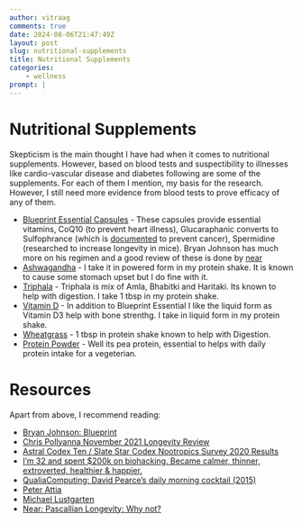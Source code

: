 ```yaml
---
author: vitraag
comments: true
date: 2024-08-06T21:47:49Z
layout: post
slug: nutritional-supplements 
title: Nutritional Supplements
categories:
    - wellness
prompt: |
---
```

# Nutritional Supplements
Skepticism is the main thought I have had when it comes to nutritional supplements. However, based on blood tests and suspectibility to illnesses like cardio-vascular disease and diabetes following are some of the supplements. For each of them I mention, my basis for the research. However, I still need more evidence from blood tests to prove efficacy of any of them.

- [Blueprint Essential Capsules]() - These capsules provide essential vitamins, CoQ10 (to prevent heart illness), Glucaraphanic converts to Sulfophrance (which is [documented](https://examine.com/supplements/sulforaphane/) to prevent cancer), Spermidine (researched to increase longevity in mice). Bryan Johnson has much more on his regimen and a good review of these is done by [near](https://near.blog/blueprint-1-0-review/)
- [Ashwagandha](https://www.amazon.com/gp/product/B08L98KD8K) - I take it in powered form in my protein shake. It is known to cause some stomach upset but I do fine with it.
- [Triphala](https://www.amazon.com/Jiva-USDA-Organic-Triphala-Powder/dp/B01N3MOHE8) - Triphala is mix of Amla, Bhabitki and Haritaki. Its known to help with digestion. I take 1 tbsp in my protein shake.
- [Vitamin D](https://www.amazon.com/gp/product/B001N4JYX6) - In addition to Blueprint Essential I like the liquid form as Vitamin D3 help with bone strenthg. I take in liquid form in my protein shake.
- [Wheatgrass](https://www.amazon.com/gp/product/B0788YN5XG) - 1 tbsp in protein shake known to help with Digestion.
- [Protein Powder](https://www.amazon.com/gp/product/B00J074W94/) - Well its pea protein, essential to helps with daily protein intake for a vegeterian.

# Resources
Apart from above, I recommend reading:
- [Bryan Johnson: Blueprint](https://blueprint.bryanjohnson.co/)
- [Chris Pollyanna November 2021 Longevity Review](https://www.longecity.org/forum/blog/221/entry-3686-november-2021-longevity-review/)
- [Astral Codex Ten / Slate Star Codex Nootropics Survey 2020 Results](https://astralcodexten.substack.com/p/nootropics-survey-2020-results)
- [I’m 32 and spent $200k on biohacking. Became calmer, thinner, extroverted, healthier & happier.](https://hackernoon.com/im-32-and-spent-200k-on-biohacking-became-calmer-thinner-extroverted-healthier-happier-2a2e846ae113)
- [QualiaComputing: David Pearce’s daily morning cocktail (2015)](https://qualiacomputing.com/2015/04/15/david-pearces-daily-morning-cocktail-2015/)
- [Peter Attia](https://peterattiamd.com/)
- [Michael Lustgarten](https://michaellustgarten.com/)
- [Near: Pascallian Longevity: Why not?](https://near.blog/pascalian-longevity-why-not/)

